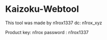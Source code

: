 # Kaizoku-Webtool
This tool was made by n1rox1337 
dc: n1rox_xyz


Product key: n1rox
password : n1rox1337
